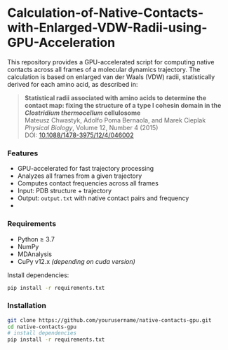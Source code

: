 # Calculation-of-Native-Contacts-with-Enlarged-VDW-Radii-using-GPU-Acceleration
This repository provides a GPU-accelerated script for computing native contacts across all frames of a molecular dynamics trajectory. The calculation is based on enlarged van der Waals (VDW) radii, statistically derived for each amino acid, as described in:
> **Statistical radii associated with amino acids to determine the contact map: fixing the structure of a type I cohesin domain in the *Clostridium thermocellum* cellulosome**  
> Mateusz Chwastyk, Adolfo Poma Bernaola, and Marek Cieplak  
> *Physical Biology*, Volume 12, Number 4 (2015)  
> DOI: [10.1088/1478-3975/12/4/046002](https://doi.org/10.1088/1478-3975/12/4/046002)

### Features
- GPU-accelerated for fast trajectory processing
- Analyzes all frames from a given trajectory
- Computes contact frequencies across all frames
- Input: PDB structure + trajectory
- Output: `output.txt` with native contact pairs and frequency
- 
### Requirements
- Python ≥ 3.7
- NumPy
- MDAnalysis
- CuPy v12.x *(depending on cuda version)*

Install dependencies:

```bash
pip install -r requirements.txt
```

### Installation

```bash
git clone https://github.com/yourusername/native-contacts-gpu.git
cd native-contacts-gpu
# install dependencies
pip install -r requirements.txt
```


